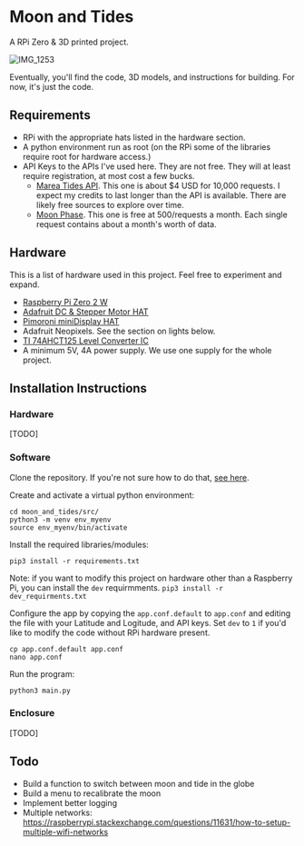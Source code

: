 # Moon and Tides 

A RPi Zero & 3D printed project. 

![IMG_1253](https://github.com/pkolyvas/moon_and_tides/assets/43178667/b17be359-96a7-4a00-8a7c-f6911aabca4a)


Eventually, you'll find the code, 3D models, and instructions for building. For now, it's just the code.


## Requirements
- RPi with the appropriate hats listed in the hardware section.
- A python environment run as root (on the RPi some of the libraries require root for hardware access.)
- API Keys to the APIs I've used here. They are not free. They will at least require registration, at most cost a few bucks.
  - [Marea Tides API](https://api.marea.ooo/doc/v2#overview). This one is about $4 USD for 10,000 requests. I expect my credits to last longer than the API is available. There are likely free sources to explore over time.
  - [Moon Phase](https://rapidapi.com/user/MoonAPIcom). This one is free at 500/requests a month. Each single request contains about a month's worth of data. 

## Hardware
This is a list of hardware used in this project. Feel free to experiment and expand. 
- [Raspberry Pi Zero 2 W](https://www.raspberrypi.com/products/raspberry-pi-zero-2-w/)
- [Adafruit DC & Stepper Motor HAT](https://www.adafruit.com/product/2348)
- [Pimoroni miniDisplay HAT](https://shop.pimoroni.com/products/display-hat-mini?variant=39496084717651)
- Adafruit Neopixels. See the section on lights below.
- [TI 74AHCT125 Level Converter IC](https://www.pishop.ca/product/74ahct125-quad-level-shifter-3v-to-5v-74ahct125/)
- A minimum 5V, 4A power supply. We use one supply for the whole project.

## Installation Instructions

### Hardware
[TODO]

### Software

Clone the repository. If you're not sure how to do that, [see here](https://docs.github.com/en/repositories/creating-and-managing-repositories/cloning-a-repository). 

Create and activate a virtual python environment:
```shell
cd moon_and_tides/src/
python3 -m venv env_myenv
source env_myenv/bin/activate
```

Install the required libraries/modules:
```shell
pip3 install -r requirements.txt
```
Note: if you want to modify this project on hardware other than a Raspberry Pi, you can install the `dev` requirmments. `pip3 install -r dev_requirments.txt`

Configure the app by copying the `app.conf.default` to `app.conf` and editing the file with your Latitude and Logitude, and API keys. Set `dev` to `1` if you'd like to modify the code without RPi hardware present.
```shell
cp app.conf.default app.conf
nano app.conf
```

Run the program:
```
python3 main.py
```


### Enclosure
[TODO]

## Todo
- Build a function to switch between moon and tide in the globe
- Build a menu to recalibrate the moon
- Implement better logging
- Multiple networks: https://raspberrypi.stackexchange.com/questions/11631/how-to-setup-multiple-wifi-networks
